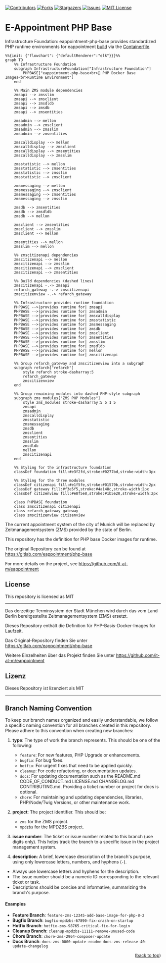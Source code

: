 <div id="top"></div>

<!-- PROJECT SHIELDS -->
[![Contributors][contributors-shield]][contributors-url]
[![Forks][forks-shield]][forks-url]
[![Stargazers][stars-shield]][stars-url]
[![Issues][issues-shield]][issues-url]
[![MIT License][license-shield]][license-url]

# E-Appointment PHP Base
Infrastructure Foundation: eappointment-php-base provides standardized PHP runtime environments for eappointment [build](https://github.com/it-at-m/eappointment/blob/main/.github/workflows/php-build-images.yaml#L43) via the [Containerfile](https://github.com/it-at-m/eappointment/blob/main/.resources/Containerfile).

```mermaid
%%{init: {"flowchart": {"defaultRenderer":"elk"}}}%%
graph TD
    %% Infrastructure Foundation
    subgraph InfrastructureFoundation["Infrastructure Foundation"]
        PHPBASE["eappointment-php-base<br>🐳 PHP Docker Base Images<br>Runtime Environment"]
    end

    %% Main ZMS module dependencies
    zmsapi --> zmsslim
    zmsapi --> zmsclient
    zmsapi --> zmsdldb
    zmsapi --> zmsdb
    zmsapi --> zmsentities

    zmsadmin --> mellon
    zmsadmin --> zmsclient
    zmsadmin --> zmsslim
    zmsadmin --> zmsentities

    zmscalldisplay --> mellon
    zmscalldisplay --> zmsclient
    zmscalldisplay --> zmsentities
    zmscalldisplay --> zmsslim

    zmsstatistic --> mellon
    zmsstatistic --> zmsentities
    zmsstatistic --> zmsslim
    zmsstatistic --> zmsclient

    zmsmessaging --> mellon
    zmsmessaging --> zmsclient
    zmsmessaging --> zmsentities
    zmsmessaging --> zmsslim

    zmsdb --> zmsentities
    zmsdb --> zmsdldb
    zmsdb --> mellon

    zmsclient --> zmsentities
    zmsclient --> zmsslim
    zmsclient --> mellon

    zmsentities --> mellon
    zmsslim --> mellon

    %% zmscitizenapi dependencies
    zmscitizenapi --> mellon
    zmscitizenapi --> zmsslim
    zmscitizenapi --> zmsclient
    zmscitizenapi --> zmsentities

    %% Build dependencies (dashed lines)
    zmscitizenapi -.-> zmsapi
    refarch_gateway -.-> zmscitizenapi
    zmscitizenview -.-> refarch_gateway

    %% Infrastructure provides runtime foundation
    PHPBASE -->|provides runtime for| zmsapi
    PHPBASE -->|provides runtime for| zmsadmin
    PHPBASE -->|provides runtime for| zmscalldisplay
    PHPBASE -->|provides runtime for| zmsstatistic
    PHPBASE -->|provides runtime for| zmsmessaging
    PHPBASE -->|provides runtime for| zmsdb
    PHPBASE -->|provides runtime for| zmsclient
    PHPBASE -->|provides runtime for| zmsentities
    PHPBASE -->|provides runtime for| zmsslim
    PHPBASE -->|provides runtime for| zmsdldb
    PHPBASE -->|provides runtime for| mellon
    PHPBASE -->|provides runtime for| zmscitizenapi

    %% Group refarch_gateway and zmscitizenview into a subgraph
    subgraph refarch["refarch"]
        style refarch stroke-dasharray:5
        refarch_gateway
        zmscitizenview
    end

    %% Group remaining modules into dashed PHP-style subgraph
    subgraph zms_modules["ZMS PHP Modules"]
        style zms_modules stroke-dasharray:5 5 1 5
        zmsapi
        zmsadmin
        zmscalldisplay
        zmsstatistic
        zmsmessaging
        zmsdb
        zmsclient
        zmsentities
        zmsslim
        zmsdldb
        mellon
        zmscitizenapi
    end

    %% Styling for the infrastructure foundation
    classDef foundation fill:#e3f2fd,stroke:#0277bd,stroke-width:3px

    %% Styling for the three modules
    classDef citizenapi fill:#e1f5fe,stroke:#01579b,stroke-width:2px
    classDef gateway fill:#f3e5f5,stroke:#4a148c,stroke-width:2px
    classDef citizenview fill:#e8f5e8,stroke:#1b5e20,stroke-width:2px

    class PHPBASE foundation
    class zmscitizenapi citizenapi
    class refarch_gateway gateway
    class zmscitizenview citizenview
```

The current appointment system of the city of Munich will be replaced by Zeitmanagementsystem (ZMS) provided by the state of Berlin.

This repository has the definition for PHP base Docker images for runtime.

The original Repository can be found at https://gitlab.com/eappointment/php-base

For more details on the project, see https://github.com/it-at-m/eappointment

## License
This repository is licensed as MIT

<hr />

Das derzeitige Terminsystem der Stadt München wird durch das vom Land Berlin bereitgestellte Zeitmanagementsystem (ZMS) ersetzt. 

Dieses Repository enthält die Definition für PHP-Basis-Docker-Images für Laufzeit.

Das Original-Repository finden Sie unter https://gitlab.com/eappointment/php-base

Weitere Einzelheiten über das Projekt finden Sie unter https://github.com/it-at-m/eappointment

## Lizenz
Dieses Repository ist lizenziert als MIT

<hr />

## Branch Naming Convention
To keep our branch names organized and easily understandable, we follow a specific naming convention for all branches created in this repository. Please adhere to this convention when creating new branches:

1. **type**: The type of work the branch represents. This should be one of the following:
   - `feature`: For new features, PHP Upgrade or enhancements.
   - `bugfix`: For bug fixes.
   - `hotfix`: For urgent fixes that need to be applied quickly.
   - `cleanup`: For code refactoring, or documentation updates.
   - `docs`: For updating documentation such as the README.md CODE_OF_CONDUCT.md LICENSE.md CHANGELOG.md CONTRIBUTING.md. Providing a ticket number or project for docs is optional.
   - `chore`: For maintaining and updating dependencies, libraries, PHP/Node/Twig Versions, or other maintenance work.

2. **project**: The project identifier. This should be:
   - `zms` for the ZMS project.
   - `mpdzbs` for the MPDZBS project.

3. **issue number**: The ticket or issue number related to this branch (use digits only). This helps track the branch to a specific issue in the project management system.

4. **description**: A brief, lowercase description of the branch's purpose, using only lowercase letters, numbers, and hyphens (`-`).

- Always use lowercase letters and hyphens for the description.
- The issue number should be a numeric ID corresponding to the relevant ticket or task.
- Descriptions should be concise and informative, summarizing the branch's purpose.

#### Examples

- **Feature Branch**: `feature-zms-12345-add-base-image-for-php-8-2`
- **Bugfix Branch**: `bugfix-mpdzbs-67890-fix-crash-on-startup`
- **Hotfix Branch**: `hotfix-zms-98765-critical-fix-for-login`
- **Cleanup Branch**: `cleanup-mpdzbs-11111-remove-unused-code`
- **Chore Branch**: `chore-zms-2964-composer-update`
- **Docs Branch**: `docs-zms-0000-update-readme` `docs-zms-release-40-update-changelog`

<p align="right">(<a href="#top">back to top</a>)</p>

<!-- MARKDOWN LINKS & IMAGES -->
<!-- https://www.markdownguide.org/basic-syntax/#reference-style-links -->
[contributors-shield]: https://img.shields.io/github/contributors/it-at-m/eappointment-php-base.svg?style=for-the-badge
[contributors-url]: https://github.com/it-at-m/eappointment-php-base/graphs/contributors
[forks-shield]: https://img.shields.io/github/forks/it-at-m/eappointment-php-base.svg?style=for-the-badge
[forks-url]: https://github.com/it-at-m/eappointment-php-base/network/members
[stars-shield]: https://img.shields.io/github/stars/it-at-m/eappointment-php-base.svg?style=for-the-badge
[stars-url]: https://github.com/it-at-m/eappointment-php-base/stargazers
[issues-shield]: https://img.shields.io/github/issues/it-at-m/eappointment-php-base.svg?style=for-the-badge
[issues-url]: https://github.com/it-at-m/eappointment-php-base/issues
[license-shield]: https://img.shields.io/github/license/it-at-m/eappointment-php-base.svg?style=for-the-badge
[license-url]: https://github.com/it-at-m/eappointment-php-base/blob/main/LICENSE
[product-screenshot]: images/screenshot.png
